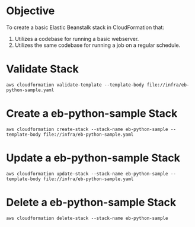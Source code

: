 # Objective

To create a basic Elastic Beanstalk stack in CloudFormation that:

1. Utilizes a codebase for running a basic webserver.
2. Utilizes the same codebase for running a job on a regular schedule.

# Validate Stack
`aws cloudformation validate-template --template-body file://infra/eb-python-sample.yaml`

# Create a eb-python-sample Stack
`aws cloudformation create-stack --stack-name eb-python-sample --template-body file://infra/eb-python-sample.yaml`

# Update a eb-python-sample Stack
`aws cloudformation update-stack --stack-name eb-python-sample --template-body file://infra/eb-python-sample.yaml`

# Delete a eb-python-sample Stack
`aws cloudformation delete-stack --stack-name eb-python-sample`
